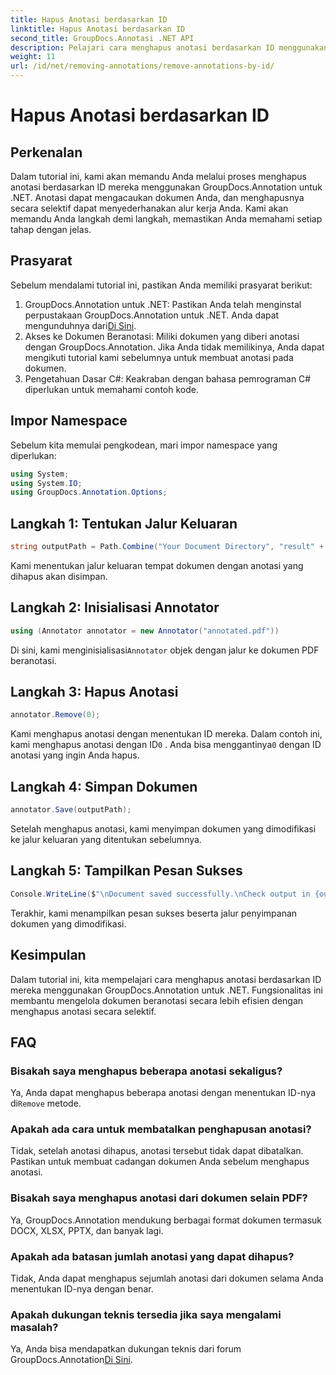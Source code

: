 ```yaml
---
title: Hapus Anotasi berdasarkan ID
linktitle: Hapus Anotasi berdasarkan ID
second_title: GroupDocs.Annotasi .NET API
description: Pelajari cara menghapus anotasi berdasarkan ID menggunakan GroupDocs.Annotation untuk .NET. Sederhanakan alur kerja dokumen Anda secara efisien.
weight: 11
url: /id/net/removing-annotations/remove-annotations-by-id/
---
```


# Hapus Anotasi berdasarkan ID

## Perkenalan
Dalam tutorial ini, kami akan memandu Anda melalui proses menghapus anotasi berdasarkan ID mereka menggunakan GroupDocs.Annotation untuk .NET. Anotasi dapat mengacaukan dokumen Anda, dan menghapusnya secara selektif dapat menyederhanakan alur kerja Anda. Kami akan memandu Anda langkah demi langkah, memastikan Anda memahami setiap tahap dengan jelas.
## Prasyarat
Sebelum mendalami tutorial ini, pastikan Anda memiliki prasyarat berikut:
1.  GroupDocs.Annotation untuk .NET: Pastikan Anda telah menginstal perpustakaan GroupDocs.Annotation untuk .NET. Anda dapat mengunduhnya dari[Di Sini](https://releases.groupdocs.com/annotation/net/).
2. Akses ke Dokumen Beranotasi: Miliki dokumen yang diberi anotasi dengan GroupDocs.Annotation. Jika Anda tidak memilikinya, Anda dapat mengikuti tutorial kami sebelumnya untuk membuat anotasi pada dokumen.
3. Pengetahuan Dasar C#: Keakraban dengan bahasa pemrograman C# diperlukan untuk memahami contoh kode.

## Impor Namespace
Sebelum kita memulai pengkodean, mari impor namespace yang diperlukan:
```csharp
using System;
using System.IO;
using GroupDocs.Annotation.Options;
```

## Langkah 1: Tentukan Jalur Keluaran
```csharp
string outputPath = Path.Combine("Your Document Directory", "result" + Path.GetExtension("input.pdf"));
```
Kami menentukan jalur keluaran tempat dokumen dengan anotasi yang dihapus akan disimpan.
## Langkah 2: Inisialisasi Annotator
```csharp
using (Annotator annotator = new Annotator("annotated.pdf"))
```
 Di sini, kami menginisialisasi`Annotator` objek dengan jalur ke dokumen PDF beranotasi.
## Langkah 3: Hapus Anotasi
```csharp
annotator.Remove(0);
```
 Kami menghapus anotasi dengan menentukan ID mereka. Dalam contoh ini, kami menghapus anotasi dengan ID`0` . Anda bisa menggantinya`0` dengan ID anotasi yang ingin Anda hapus.
## Langkah 4: Simpan Dokumen
```csharp
annotator.Save(outputPath);
```
Setelah menghapus anotasi, kami menyimpan dokumen yang dimodifikasi ke jalur keluaran yang ditentukan sebelumnya.
## Langkah 5: Tampilkan Pesan Sukses
```csharp
Console.WriteLine($"\nDocument saved successfully.\nCheck output in {outputPath}.");
```
Terakhir, kami menampilkan pesan sukses beserta jalur penyimpanan dokumen yang dimodifikasi.

## Kesimpulan
Dalam tutorial ini, kita mempelajari cara menghapus anotasi berdasarkan ID mereka menggunakan GroupDocs.Annotation untuk .NET. Fungsionalitas ini membantu mengelola dokumen beranotasi secara lebih efisien dengan menghapus anotasi secara selektif.
## FAQ
### Bisakah saya menghapus beberapa anotasi sekaligus?
 Ya, Anda dapat menghapus beberapa anotasi dengan menentukan ID-nya di`Remove` metode.
### Apakah ada cara untuk membatalkan penghapusan anotasi?
Tidak, setelah anotasi dihapus, anotasi tersebut tidak dapat dibatalkan. Pastikan untuk membuat cadangan dokumen Anda sebelum menghapus anotasi.
### Bisakah saya menghapus anotasi dari dokumen selain PDF?
Ya, GroupDocs.Annotation mendukung berbagai format dokumen termasuk DOCX, XLSX, PPTX, dan banyak lagi.
### Apakah ada batasan jumlah anotasi yang dapat dihapus?
Tidak, Anda dapat menghapus sejumlah anotasi dari dokumen selama Anda menentukan ID-nya dengan benar.
### Apakah dukungan teknis tersedia jika saya mengalami masalah?
 Ya, Anda bisa mendapatkan dukungan teknis dari forum GroupDocs.Annotation[Di Sini](https://forum.groupdocs.com/c/annotation/10).